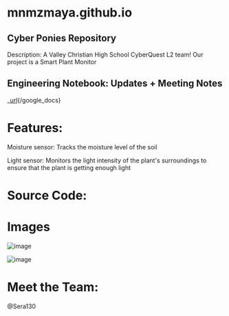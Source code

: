 # mnmzmaya.github.io

## Cyber Ponies Repository

Description: A Valley Christian High School CyberQuest L2 team! Our project is a Smart Plant Monitor 

## Engineering Notebook: Updates + Meeting Notes
_[url](https://docs.google.com/document/d/1z-QsHLBlsf0Ue8e-Vi6UJ9-FZVHO9VlD3msjy8PQWck/edit?usp=sharing){/google_docs}

# Features:
Moisture sensor: Tracks the moisture level of the soil

Light sensor: Monitors the light intensity of the plant's surroundings to ensure that the plant is getting enough light

# Source Code:

# Images
![image](https://github.com/user-attachments/assets/04828285-47b2-49d1-bc0a-2e8be3071ebd)

![image](https://github.com/user-attachments/assets/4fef9542-286d-4552-a2df-3f1034ae879f)


# Meet the Team:
@Sera130

